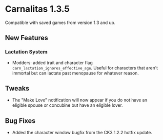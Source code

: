 # Carnalitas 1.3.5

Compatible with saved games from version 1.3 and up.

## New Features

### Lactation System

* Modders: added trait and character flag `carn_lactation_ignores_effective_age`. Useful for characters that aren't immortal but can lactate past menopause for whatever reason.

## Tweaks

* The "Make Love" notification will now appear if you do not have an eligible spouse or concubine but have an eligible lover.

## Bug Fixes

* Added the character window bugfix from the CK3 1.2.2 hotfix update.